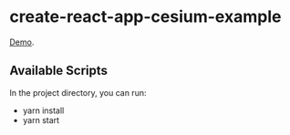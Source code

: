 # create-react-app-cesium-example

[Demo](https://react-cesium-material-ui.vercel.app).

## Available Scripts

In the project directory, you can run:

- yarn install
- yarn start
